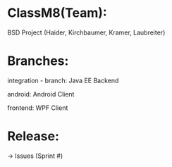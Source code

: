 # ClassM8(Team):
BSD Project (Haider, Kirchbaumer, Kramer, Laubreiter)

# Branches:

  integration - branch: Java EE Backend
  
  android: Android Client
  
  frontend: WPF Client
  
# Release:

  -> Issues (Sprint #)
